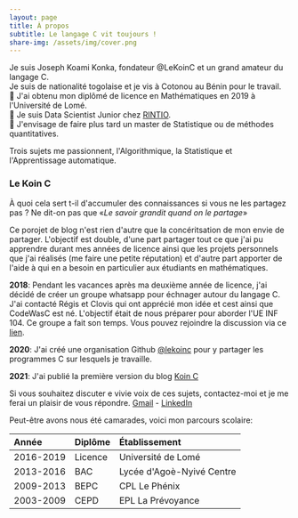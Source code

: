 ```yaml
---
layout: page
title: À propos
subtitle: Le langage C vit toujours !
share-img: /assets/img/cover.png
---
```


Je suis Joseph Koami Konka, fondateur @LeKoinC et un grand amateur du langage C.<br>
Je suis de nationalité togolaise et je vis à Cotonou au Bénin pour le travail.<br>
📔 J'ai obtenu mon diplômé de licence en Mathématiques en 2019 à l'Université de Lomé.<br>
🔭 Je suis Data Scientist Junior chez [RINTIO](http://www.rintio.com).<br>
🌱 J'envisage de faire plus tard un master de Statistique ou de méthodes quantitatives.<br>

Trois sujets me passionnent, l'Algorithmique, la Statistique et l'Apprentissage automatique.

### Le Koin C
À quoi cela sert t-il d'accumuler des connaissances si vous ne les partagez pas ? Ne dit-on pas que «*Le savoir grandit quand on le partage*»

Ce porojet de blog n'est rien d'autre que la concéritsation de mon envie de partager. L'objectif est double, d'une part partager tout ce que j'ai pu apprendre durant mes années de licence ainsi que les projets personnels que j'ai réalisés (me faire une petite réputation) et d'autre part apporter de l'aide à qui en a besoin en particulier aux étudiants en mathématiques.

**2018**: Pendant les vacances après ma deuxième année de licence, j'ai décidé de créer un groupe whatsapp pour échnager autour du langage C. J'ai contacté Régis et Clovis qui ont apprécié mon idée et cest ainsi que CodeWasC est né. L'objectif était de nous préparer pour aborder l'UE INF 104. Ce groupe a fait son temps. Vous pouvez rejoindre la discussion via ce [lien]().

**2020**: J'ai créé une organisation Github [@lekoinc](https://github.com/lekoinc) pour y partager les programmes C sur lesquels je travaille.

**2021**: J'ai publié la première version du blog [Koin C](https://lekoinc.github.io/)

Si vous souhaitez discuter e vivie voix de ces sujets, contactez-moi et je me ferai un plaisir de vous répondre. [Gmail](joseph.kakone@gmail.com) - [LinkedIn](https://www.linkedin.com/in/joseph-koami-konka/)

Peut-être avons nous été camarades, voici mon parcours scolaire:

|Année | Diplôme | Établissement |
| :------ |:--- | :--- |
| 2016-2019 | Licence | Université de Lomé |
| 2013-2016 | BAC | Lycée d'Agoè-Nyivé Centre |
| 2009-2013 | BEPC | CPL Le Phénix |
| 2003-2009 | CEPD | EPL La Prévoyance |
